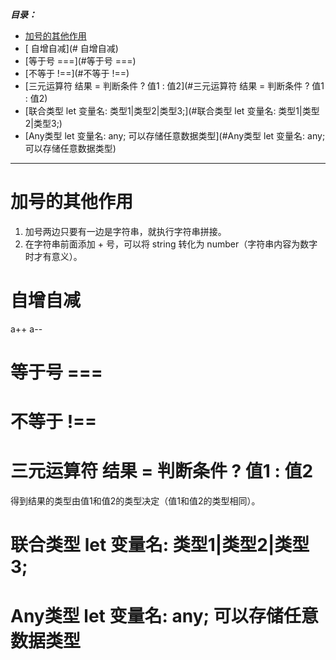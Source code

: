 ***目录：***

+ [加号的其他作用](#加号的其他作用)
+ [ 自增自减](# 自增自减)
+ [等于号 ===](#等于号 ===)
+ [不等于 !==](#不等于 !==)
+ [三元运算符 结果 = 判断条件 ? 值1 : 值2](#三元运算符 结果 = 判断条件 ? 值1 : 值2)
+ [联合类型 let 变量名: 类型1|类型2|类型3;](#联合类型 let 变量名: 类型1|类型2|类型3;)
+ [Any类型 let 变量名: any; 可以存储任意数据类型](#Any类型 let 变量名: any; 可以存储任意数据类型)

---

# 加号的其他作用

1. 加号两边只要有一边是字符串，就执行字符串拼接。
2. 在字符串前面添加 + 号，可以将 string 转化为 number（字符串内容为数字时才有意义）。

# 自增自减

a++      a--

# 等于号 ===

# 不等于 !==

# 三元运算符 结果 = 判断条件 ? 值1 : 值2

得到结果的类型由值1和值2的类型决定（值1和值2的类型相同）。

# 联合类型 let 变量名: 类型1|类型2|类型3;

# Any类型 let 变量名: any; 可以存储任意数据类型